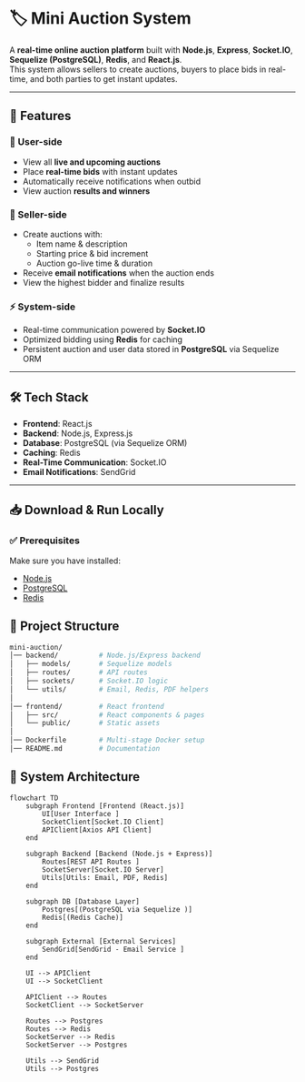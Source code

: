 # 🏷️ Mini Auction System

A **real-time online auction platform** built with **Node.js**, **Express**, **Socket.IO**, **Sequelize (PostgreSQL)**, **Redis**, and **React.js**.  
This system allows sellers to create auctions, buyers to place bids in real-time, and both parties to get instant updates.

---

## 🚀 Features

### 👤 User-side
- View all **live and upcoming auctions**  
- Place **real-time bids** with instant updates  
- Automatically receive notifications when outbid  
- View auction **results and winners**  

### 🛒 Seller-side
- Create auctions with:
  - Item name & description
  - Starting price & bid increment
  - Auction go-live time & duration
- Receive **email notifications** when the auction ends
- View the highest bidder and finalize results  

### ⚡ System-side
- Real-time communication powered by **Socket.IO**
- Optimized bidding using **Redis** for caching
- Persistent auction and user data stored in **PostgreSQL** via Sequelize ORM

---

## 🛠️ Tech Stack
- **Frontend**: React.js  
- **Backend**: Node.js, Express.js  
- **Database**: PostgreSQL (via Sequelize ORM)  
- **Caching**: Redis  
- **Real-Time Communication**: Socket.IO  
- **Email Notifications**: SendGrid  

---

## 📥 Download & Run Locally

### ✅ Prerequisites
Make sure you have installed:
- [Node.js](https://nodejs.org/)
- [PostgreSQL](https://www.postgresql.org/)
- [Redis](https://redis.io/)

## 📂 Project Structure

```bash
mini-auction/
│── backend/          # Node.js/Express backend
│   ├── models/       # Sequelize models
│   ├── routes/       # API routes
│   ├── sockets/      # Socket.IO logic
│   └── utils/        # Email, Redis, PDF helpers
│
│── frontend/         # React frontend
│   ├── src/          # React components & pages
│   └── public/       # Static assets
│
│── Dockerfile        # Multi-stage Docker setup
│── README.md         # Documentation
```

## 🔄 System Architecture

```mermaid
flowchart TD
    subgraph Frontend [Frontend (React.js)]
        UI[User Interface ]
        SocketClient[Socket.IO Client]
        APIClient[Axios API Client]
    end

    subgraph Backend [Backend (Node.js + Express)]
        Routes[REST API Routes ]
        SocketServer[Socket.IO Server]
        Utils[Utils: Email, PDF, Redis]
    end

    subgraph DB [Database Layer]
        Postgres[(PostgreSQL via Sequelize )]
        Redis[(Redis Cache)]
    end

    subgraph External [External Services]
        SendGrid[SendGrid - Email Service ]
    end

    UI --> APIClient
    UI --> SocketClient

    APIClient --> Routes
    SocketClient --> SocketServer

    Routes --> Postgres
    Routes --> Redis
    SocketServer --> Redis
    SocketServer --> Postgres

    Utils --> SendGrid
    Utils --> Postgres
```
